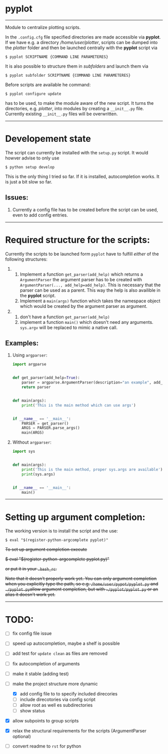 # pyplot
-------------------------
Module to centralize plotting scripts.

In the `.config.cfg` file specified directories are made accessible via __pyplot__. If we have e.g. a directory _/home/user/plotter_, scripts can be dumped into the _plotter_ folder and then be launched centrally with the __pyplot__ script via 

    $ pyplot SCRIPTNAME {COMMAND LINE PARAMETERES}

It is also possible to structure them in _subfolders_ and launch them via 

    $ pyplot subfolder SCRIPTNAME {COMMAND LINE PARAMETERES}

Before scripts are available he command:

    $ pyplot configure update

has to be used, to make the module aware of the new script. It turns the directories, e.g. _plotter_, into modules by creating a `__init__.py` file. Currently existing `__init__.py` files will be overwritten.

-------------------------

# Developement state

The script can currently be installed with the `setup.py` script. It would howver advise to only use 

    $ python setup develop

This is the only thing I tried so far. If it is installed, autocompletion works. It is just a bit slow so far.

## Issues:
1. Currently a config file has to be created before the script can be used, even to add config entries.

-------------------------

# Required structure for the scripts:

Currently the scripts to be launched form `pyplot` have to fulfill *either* of the following structures:

1. 
   1. Implement a function `get_parser(add_help)` which returns a `ArgumentParser` the argument parser 
      has to be created with `ArgumentParser(..., add_help=add_help)`. This is necessary that the parser 
      can be used as a parent. This way the help is also availible in the **pyplot** script.
   2. Implement a `main(args)` function which takes the namespace object which would be created by the 
      argument parser as argument.
2. 
   1. don't have a function `get_parser(add_help)`
   2. implement a function `main()` which doesn't need any arguments. `sys.argv` will be replaced 
      to mimic a native call.

## Examples:
1. Using `argparser`:
    ```python
    import argparse


    def get_parser(add_help=True):
        parser = argparse.ArgumentParser(description="an example", add_help=add_help)
        return parser


    def main(args):
        print('This is the main method which can use args')


    if __name__ == '__main__':
        PARSER = get_parser()
        ARGS = PARSER.parse_args()
        main(ARGS)
    ```
2. Without `argparser`:
    ```python
    import sys


    def main(args):
        print('This is the main method, proper sys.args are available')
        print(sys.args)


    if __name__ == '__main__':
        main()
    ```
-------------------------

# Setting up argument completion:

The working version is to install the script and the use:

    $ eval "$(register-python-argcomplete pyplot)"
    

~~To set up argument completion execute~~

~~$ eval "$(register-python-argcomplete pyplot.py)"~~

~~or put it in your `.bash_rc`.~~

~~Note that it doesn't properly work yet. You can only argument completion when you explicitly type the path,
so e.g. `/home/user/pypot/pyplot.py` and `./pyplot.py`allow argument completion, but with `~/pyplot/pyplot.py`
or an alias it doesn't work yet.~~

-------------------------

# TODO:

 - [ ] fix config file issue
 - [ ] speed up autocompletion, maybe a shelf is possible
 - [ ] add test for `update clean` as files are removed
 - [ ] fix autocompletion of arguments
 - [ ] make it stable (adding test)
 - [ ] make the project structure more dynamic
   - [X] add config file to to specify included direcories
   - [ ] include direcotories via config script
   - [ ] allow root as well es subdirectories
   - [ ] show status
 - [x] allow subpoints to group scripts
 - [x] relax the structural requirements for the scripts (ArgumentParser optional)
 - [ ] convert readme to `rst` for python

